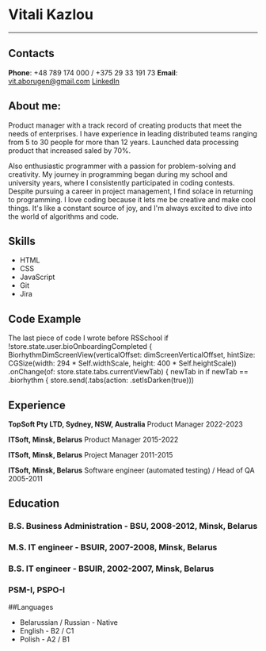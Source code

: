 # Vitali Kazlou

---

## Contacts
**Phone**: +48 789 174 000 / +375 29 33 191 73
**Email**: <vit.aborugen@gmail.com>
[LinkedIn](https://www.linkedin.com/in/vitali-kazlou-47ba713/)

## About me:
Product manager with a track record of creating products that meet the needs of enterprises. I have experience in leading distributed teams ranging from 5 to 30 people for more than 12 years. Launched data processing product that increased saled by 70%.

Also enthusiastic programmer with a passion for problem-solving and creativity. My journey in programming began during my school and university years, where I consistently participated in coding contests. Despite pursuing a career in project management, I find solace in returning to programming. I love coding because it lets me be creative and make cool things. It's like a constant source of joy, and I'm always excited to dive into the world of algorithms and code.


## Skills
 - HTML
 - CSS
 - JavaScript
 - Git
 - Jira


## Code Example
The last piece of code I wrote before RSSchool
            if !store.state.user.bioOnboardingCompleted {
                BiorhythmDimScreenView(verticalOffset: dimScreenVerticalOffset, hintSize: CGSize(width: 294 * Self.widthScale, height: 400 * Self.heightScale))
                    .onChange(of: store.state.tabs.currentViewTab) { newTab in
                        if newTab == .biorhythm {
                            store.send(.tabs(action: .setIsDarken(true)))



## Experience
**TopSoft Pty LTD, Sydney, NSW, Australia**
Product Manager
2022-2023

**ITSoft, Minsk, Belarus**
Product Manager
2015-2022

**ITSoft, Minsk, Belarus**
Project Manager
2011-2015

**ITSoft, Minsk, Belarus**
Software engineer (automated testing) / Head of QA
2005-2011


## Education
### B.S. Business Administration - BSU, 2008-2012, Minsk, Belarus
### M.S. IT engineer - BSUIR, 2007-2008, Minsk, Belarus
### B.S. IT engineer - BSUIR, 2002-2007, Minsk, Belarus
### PSM-I, PSPO-I


##Languages
 - Belarussian / Russian - Native
 - English - B2 / C1
 - Polish - A2 / B1
